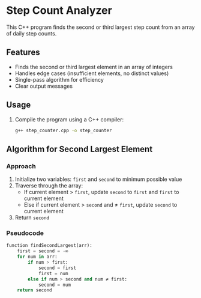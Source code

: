 # Step Count Analyzer

This C++ program finds the second or third largest step count from an array of daily step counts.

## Features

- Finds the second or third largest element in an array of integers
- Handles edge cases (insufficient elements, no distinct values)
- Single-pass algorithm for efficiency
- Clear output messages

## Usage

1. Compile the program using a C++ compiler:
   ```bash
   g++ step_counter.cpp -o step_counter

## Algorithm for Second Largest Element

### Approach
1. Initialize two variables: `first` and `second` to minimum possible value
2. Traverse through the array:
   - If current element > `first`, update `second` to `first` and `first` to current element
   - Else if current element > `second` and ≠ `first`, update `second` to current element
3. Return `second`

### Pseudocode
```python
function findSecondLargest(arr):
    first = second = -∞
    for num in arr:
        if num > first:
            second = first
            first = num
        else if num > second and num ≠ first:
            second = num
    return second
    